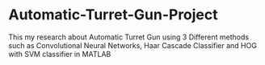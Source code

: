 # Automatic-Turret-Gun-Project
This my research about Automatic Turret Gun using 3 Different methods such as Convolutional Neural Networks, Haar Cascade Classifier and HOG with SVM classifier in MATLAB
